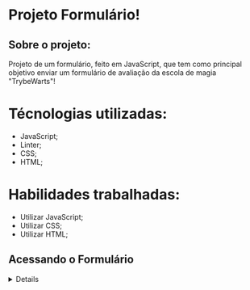 # Projeto Formulário!


## Sobre o projeto:

  Projeto de um formulário, feito em JavaScript, que tem como principal objetivo enviar um formulário de avaliação da escola de magia "TrybeWarts"!


# Técnologias utilizadas:

 - JavaScript;
 - Linter;
 - CSS;
 - HTML;

# Habilidades trabalhadas:

 - Utilizar JavaScript;
 - Utilizar CSS;
 - Utilizar HTML;
 
 
## Acessando o Formulário

<details>

  ```json
    # Clone o repositório:
    git clone git@github.com:LucianooDutra/projetoFormulario.git
    
    # Entre no diretório:
    cd projetoFormulario
    
    # Abrir pelo VSCode a extensão Live Server.
    
    ou
    
    # Acessar pelo link.
    	
    	https://projeto-formulario-bay.vercel.app/

  ```
</details>

